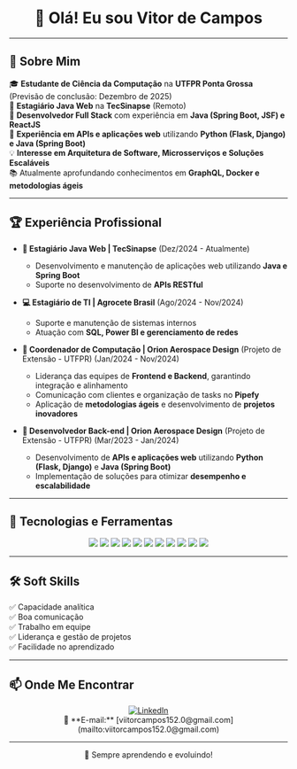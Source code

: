 <h1 align="center">👋 Olá! Eu sou Vitor de Campos </h1>

---

## 📍 Sobre Mim  
🎓 **Estudante de Ciência da Computação** na **UTFPR Ponta Grossa** (Previsão de conclusão: Dezembro de 2025)  
💼 **Estagiário Java Web** na **TecSinapse** (Remoto)  
🚀 **Desenvolvedor Full Stack** com experiência em **Java (Spring Boot, JSF) e ReactJS**  
🔹 **Experiência em APIs e aplicações web** utilizando **Python (Flask, Django) e Java (Spring Boot)**  
💡 **Interesse em Arquitetura de Software, Microsserviços e Soluções Escaláveis**  
📚 Atualmente aprofundando conhecimentos em **GraphQL, Docker e metodologias ágeis**  

---

## 🏆 Experiência Profissional  

- **💼 Estagiário Java Web | TecSinapse** (Dez/2024 - Atualmente)  
  - Desenvolvimento e manutenção de aplicações web utilizando **Java e Spring Boot**  
  - Suporte no desenvolvimento de **APIs RESTful**  

- **💻 Estagiário de TI | Agrocete Brasil** (Ago/2024 - Nov/2024)  
  - Suporte e manutenção de sistemas internos  
  - Atuação com **SQL, Power BI e gerenciamento de redes**  

- **🚀 Coordenador de Computação | Orion Aerospace Design** (Projeto de Extensão - UTFPR) (Jan/2024 - Nov/2024)  
  - Liderança das equipes de **Frontend e Backend**, garantindo integração e alinhamento  
  - Comunicação com clientes e organização de tasks no **Pipefy**  
  - Aplicação de **metodologias ágeis** e desenvolvimento de **projetos inovadores**  

- **🔧 Desenvolvedor Back-end | Orion Aerospace Design** (Projeto de Extensão - UTFPR) (Mar/2023 - Jan/2024)  
  - Desenvolvimento de **APIs e aplicações web** utilizando **Python (Flask, Django)** e **Java (Spring Boot)**  
  - Implementação de soluções para otimizar **desempenho e escalabilidade**  

---

## 🚀 Tecnologias e Ferramentas  

<div align="center">
  <img src="https://img.shields.io/badge/Java-007396?style=for-the-badge&logo=java&logoColor=white">
  <img src="https://img.shields.io/badge/Spring%20Boot-6DB33F?style=for-the-badge&logo=spring&logoColor=white">
  <img src="https://img.shields.io/badge/JSF-323330?style=for-the-badge&logo=java&logoColor=white">
  <img src="https://img.shields.io/badge/React-61DAFB?style=for-the-badge&logo=react&logoColor=black">
  <img src="https://img.shields.io/badge/Python-3776AB?style=for-the-badge&logo=python&logoColor=white">
  <img src="https://img.shields.io/badge/Flask-000000?style=for-the-badge&logo=flask&logoColor=white">
  <img src="https://img.shields.io/badge/Django-092E20?style=for-the-badge&logo=django&logoColor=white">
  <img src="https://img.shields.io/badge/PostgreSQL-316192?style=for-the-badge&logo=postgresql&logoColor=white">
  <img src="https://img.shields.io/badge/GraphQL-E10098?style=for-the-badge&logo=graphql&logoColor=white">
  <img src="https://img.shields.io/badge/Git-F05032?style=for-the-badge&logo=git&logoColor=white">
  <img src="https://img.shields.io/badge/Docker-2496ED?style=for-the-badge&logo=docker&logoColor=white">
</div>

---

## 🛠️ Soft Skills  

✅ Capacidade analítica  
✅ Boa comunicação  
✅ Trabalho em equipe  
✅ Liderança e gestão de projetos  
✅ Facilidade no aprendizado  

---

## 📫 Onde Me Encontrar  

<div align="center">
  <a href="https://www.linkedin.com/in/vitorcampos15">
    <img src="https://img.shields.io/badge/LinkedIn-blue?style=for-the-badge&logo=linkedin" alt="LinkedIn">
  </a>
  <br>
  📧 **E-mail:** [viitorcampos152.0@gmail.com](mailto:viitorcampos152.0@gmail.com)
</div>

---

<p align="center">🚀 Sempre aprendendo e evoluindo!</p>
